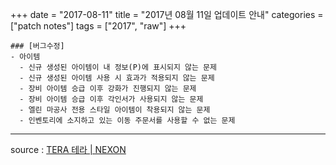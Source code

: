 +++
date = "2017-08-11"
title = "2017년 08월 11일 업데이트 안내"
categories = ["patch notes"]
tags = ["2017", "raw"]
+++

```
### [버그수정]
- 아이템
  - 신규 생성된 아이템이 내 정보(P)에 표시되지 않는 문제
  - 신규 생성된 아이템 사용 시 효과가 적용되지 않는 문제
  - 장비 아이템 승급 이후 강화가 진행되지 않는 문제
  - 장비 아이템 승급 이후 각인서가 사용되지 않는 문제
  - 엘린 마공사 전용 스타일 아이템이 착용되지 않는 문제
  - 인벤토리에 소지하고 있는 이동 주문서를 사용할 수 없는 문제
```

----

source : [TERA 테라 | NEXON](http://tera.nexon.com/news/update/view.aspx?n4articlesn=292)